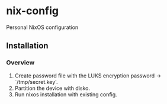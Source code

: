 # nix-config
Personal NixOS configuration

## Installation

### Overview

1. Create password file with the LUKS encryption password -> `/tmp/secret.key'.
1. Partition the device with disko.
1. Run nixos installation with existing config.

